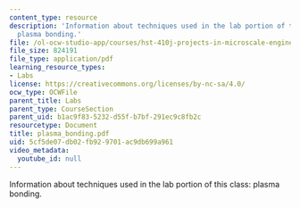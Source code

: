 ```yaml
---
content_type: resource
description: 'Information about techniques used in the lab portion of this class:
  plasma bonding.'
file: /ol-ocw-studio-app/courses/hst-410j-projects-in-microscale-engineering-for-the-life-sciences-spring-2007/5cf5de07db02fb929701ac9db699a961_plasma_bonding.pdf
file_size: 824191
file_type: application/pdf
learning_resource_types:
- Labs
license: https://creativecommons.org/licenses/by-nc-sa/4.0/
ocw_type: OCWFile
parent_title: Labs
parent_type: CourseSection
parent_uid: b1ac9f83-5232-d55f-b7bf-291ec9c8fb2c
resourcetype: Document
title: plasma_bonding.pdf
uid: 5cf5de07-db02-fb92-9701-ac9db699a961
video_metadata:
  youtube_id: null
---
```

Information about techniques used in the lab portion of this class: plasma bonding.
